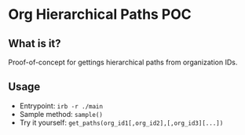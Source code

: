 # Org Hierarchical Paths POC

## What is it?

Proof-of-concept for gettings hierarchical paths from organization IDs.

## Usage

- Entrypoint: `irb -r ./main`
- Sample method: `sample()`
- Try it yourself: `get_paths(org_id1[,org_id2],[,org_id3][...])`
